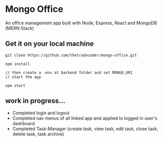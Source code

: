 # Mongo Office 
An office management app built with Node, Express, React and MongoDB (MERN Stack)

## Get it on your local machine
```
git clone https://github.com/thetradecoder/mongo-office.git

npm install

// then create a .env at backend folder and set MONGO_URI
// start the app

npm start
```

## work in progress...

* Completed login and logout
* Completed nav menus of all linked app and applied to logged in user's dashboard
* Completed Task-Manager (create task, view task, edit task, close task, delete task, task archive)

